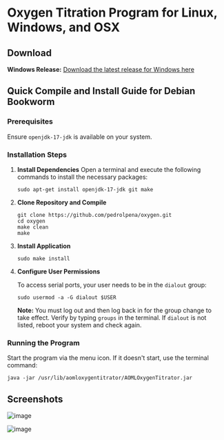 # Oxygen Titration Program for Linux, Windows, and OSX

## Download

**Windows Release:** [Download the latest release for Windows here](https://github.com/pedrolpena/oxygen/releases/latest)

## Quick Compile and Install Guide for Debian Bookworm
### Prerequisites

Ensure `openjdk-17-jdk` is available on your system.

### Installation Steps

1. **Install Dependencies**
   Open a terminal and execute the following commands to install the necessary packages:
   ```
   sudo apt-get install openjdk-17-jdk git make
   ```
2. **Clone Repository and Compile**
   ```
   git clone https://github.com/pedrolpena/oxygen.git
   cd oxygen
   make clean
   make
   ```
3. **Install Application**
   ```
   sudo make install
   ```
4. **Configure User Permissions**

   To access serial ports, your user needs to be in the `dialout` group:

   ```
   sudo usermod -a -G dialout $USER
   ```
   **Note:** You must log out and then log back in for the group change to take effect. Verify by typing `groups` in the terminal. If `dialout` is not listed, reboot your system and check again.

### Running the Program

Start the program via the menu icon. If it doesn't start, use the terminal command:

  ```
  java -jar /usr/lib/aomloxygentitrator/AOMLOxygenTitrator.jar
  ```
  
## Screenshots
![image](https://github.com/ExplodingTuna/oxygen/assets/146979376/1a30256d-6c2f-4347-94a4-274bec02ecdc)

![image](https://github.com/ExplodingTuna/oxygen/assets/146979376/8e5462f7-a3b3-4839-b7cb-a3142c59892a)

